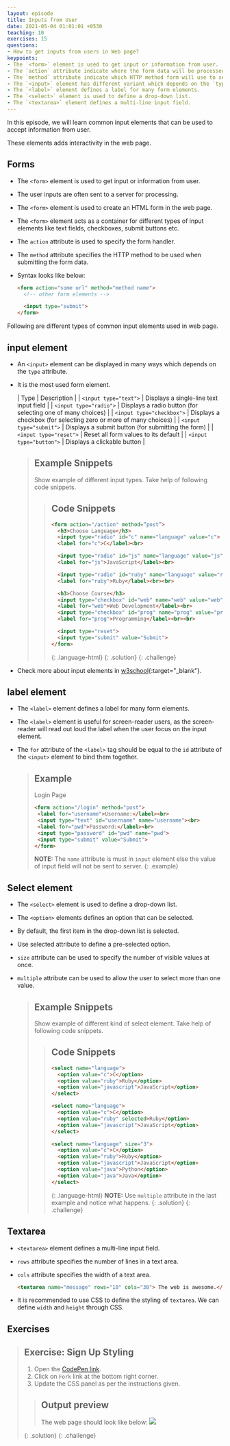 ```yaml
---
layout: episode
title: Inputs from User
date: 2021-05-04 01:01:01 +0530
teaching: 10
exercises: 15
questions:
- How to get inputs from users in Web page?
keypoints:
- The `<form>` element is used to get input or information from user.
- The `action` attribute indicate where the form data will be processed.
- The `method` attribute indicate which HTTP method form will use to send information to server.
- The `<input>` element has different variant which depends on the `type` attribute.
- The `<label>` element defines a label for many form elements.
- The `<select>` element is used to define a drop-down list.
- The `<textarea>` element defines a multi-line input field.
---
```


In this episode, we will learn common input elements that can be used to accept information from user.

These elements adds interactivity in the web page.

## Forms

- The `<form>` element is used to get input or information from user.
- The user inputs are often sent to a server for processing.
- The `<form>` element is used to create an HTML form in the web page.
- The `<form>` element acts as a container for different types of input elements like text fields, checkboxes, submit buttons etc.
- The `action` attribute is used to specify the form handler.
- The `method` attribute specifies the HTTP method to be used when submitting the form data.
- Syntax looks like below:

  ~~~html
  <form action="some url" method="method name">
    <!-- other form elements -->

    <input type="submit">
  </form>
  ~~~

Following are different types of common input elements used in web page.

## input element

- An `<input>` element can be displayed in many ways which depends on the `type` attribute.
- It is the most used form element.

  | Type | Description |
  | `<input type="text">` | Displays a single-line text input field |
  | `<input type="radio">` | Displays a radio button (for selecting one of many choices) |
  | `<input type="checkbox">` | Displays a checkbox (for selecting zero or more of many choices) |
  | `<input type="submit">` | Displays a submit button (for submitting the form) |
  | `<input type="reset">` | Reset all form values to its default |
  | `<input type="button">` | Displays a clickable button |

  > ## Example Snippets
  >
  > Show example of different input types.
  > Take help of following code snippets.
  >
  > > ## Code Snippets
  > >
  > > ~~~html
  > > <form action="/action" method=”post”>
  > >   <h3>Choose Language</h3>
  > >   <input type="radio" id="c" name="language" value="c">
  > >   <label for="c">C</label><br>
  > >
  > >   <input type="radio" id="js" name="language" value="js">
  > >   <label for="js">JavaScript</label><br>
  > >
  > >   <input type="radio" id="ruby" name="language" value="ruby">
  > >   <label for="ruby">Ruby</label><br><br>
  > >
  > >   <h3>Choose Course</h3>
  > >   <input type="checkbox" id="web" name="web" value="web">
  > >   <label for="web">Web Development</label><br>
  > >   <input type="checkbox" id="prog" name="prog" value="prog">
  > >   <label for="prog">Programming</label><br><br>
  > >
  > >   <input type="reset">
  > >   <input type="submit" value="Submit">
  > > </form>
  > > ~~~
  > >
  > > {: .language-html}
  > {: .solution}
  {: .challenge}

- Check more about input elements in [w3school](https://www.w3schools.com/html/html_form_input_types.asp){:target="_blank"}.

## label element

- The `<label>` element defines a label for many form elements.
- The `<label>` element is useful for screen-reader users, as the screen-reader will read out loud the label when the user focus on the input element.
- The `for` attribute of the `<label>` tag should be equal to the `id` attribute of the `<input>` element to bind them together.

  > ## Example
  >
  > Login Page
  >
  > ~~~html
  > <form action="/login" method="post">
  >  <label for="username">Username:</label><br>
  >  <input type="text" id="username" name="username"><br>
  >  <label for="pwd">Password:</label><br>
  >  <input type="password" id="pwd" name="pwd">
  >  <input type="submit" value="Submit">
  > </form>
  > ~~~
  >
  > __NOTE:__ The `name` attribute is must in `input` element else the value of input field will not be sent to server.
  {: .example}

## Select element

- The `<select>` element is used to define a drop-down list.
- The `<option>` elements defines an option that can be selected.
- By default, the first item in the drop-down list is selected.
- Use selected attribute to define a pre-selected option.
- `size` attribute can be used to specify the number of visible values at once.
- `multiple` attribute can be used to allow the user to select more than one value.

  > ## Example Snippets
  >
  > Show example of different kind of select element.
  > Take help of following code snippets.
  >
  > > ## Code Snippets
  > >
  > > ~~~html
  > > <select name="language">
  > >   <option value="c">C</option>
  > >   <option value="ruby">Ruby</option>
  > >   <option value="javascript">JavaScript</option>
  > > </select>
  > >
  > > <select name="language">
  > >   <option value="c">C</option>
  > >   <option value="ruby" selected>Ruby</option>
  > >   <option value="javascript">JavaScript</option>
  > > </select>
  > >
  > > <select name="language" size="3">
  > >   <option value="c">C</option>
  > >   <option value="ruby">Ruby</option>
  > >   <option value="javascript">JavaScript</option>
  > >   <option value="java">Python</option>
  > >   <option value="java">Java</option>
  > > </select>
  > > ~~~
  > >
  > > {: .language-html}
  > > __NOTE:__ Use `multiple` attribute in the last example and notice what happens.
  > {: .solution}
  {: .challenge}

## Textarea

- `<textarea>` element defines a multi-line input field.
- `rows` attribute specifies the number of lines in a text area.
- `cols` attribute specifies the width of a text area.

  ~~~html
  <textarea name="message" rows="10" cols="30"> The web is awesome.</textarea>
  ~~~

- It is recommended to use CSS to define the styling of `textarea`. We can define `width` and `height` through CSS.

## Exercises

> ## Exercise: Sign Up Styling
>
> 1. Open the <a href="https://codepen.io/brgurukul/pen/abJmzyw" target="_blank">CodePen link</a>.
> 2. Click on `Fork` link at the bottom right corner.
> 3. Update the CSS panel as per the instructions given.
>
> > ## Output preview
> >
> > The web page should look like below:
> > <img class="embed-img" src="./assets/img/sign_up.jpg" >
> >
> {: .solution}
{: .challenge}
